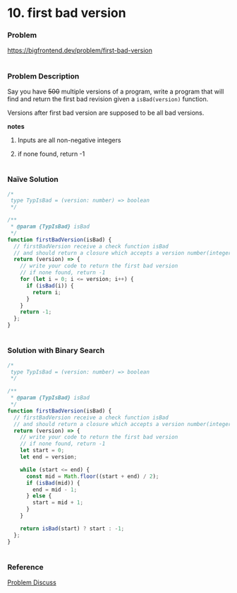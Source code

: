 # 10. first bad version

### Problem

https://bigfrontend.dev/problem/first-bad-version

#

### Problem Description

Say you have ~~500~~ multiple versions of a program, write a program that will find and return the first bad revision given a `isBad(version)` function.

Versions after first bad version are supposed to be all bad versions.

**notes**

1. Inputs are all non-negative integers

2. if none found, return -1

#

### Naïve Solution

```js
/*
 type TypIsBad = (version: number) => boolean
 */

/**
 * @param {TypIsBad} isBad
 */
function firstBadVersion(isBad) {
  // firstBadVersion receive a check function isBad
  // and should return a closure which accepts a version number(integer)
  return (version) => {
    // write your code to return the first bad version
    // if none found, return -1
    for (let i = 0; i <= version; i++) {
      if (isBad(i)) {
        return i;
      }
    }
    return -1;
  };
}
```

#

### Solution with Binary Search

```js
/*
 type TypIsBad = (version: number) => boolean
 */

/**
 * @param {TypIsBad} isBad
 */
function firstBadVersion(isBad) {
  // firstBadVersion receive a check function isBad
  // and should return a closure which accepts a version number(integer)
  return (version) => {
    // write your code to return the first bad version
    // if none found, return -1
    let start = 0;
    let end = version;

    while (start <= end) {
      const mid = Math.floor((start + end) / 2);
      if (isBad(mid)) {
        end = mid - 1;
      } else {
        start = mid + 1;
      }
    }

    return isBad(start) ? start : -1;
  };
}
```

#

### Reference

[Problem Discuss](https://bigfrontend.dev/problem/first-bad-version/discuss)
